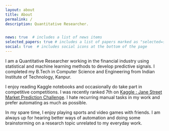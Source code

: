 ```yaml
---
layout: about
title: About
permalink: /
description: Quantitative Researcher.


news: true  # includes a list of news items
selected_papers: true # includes a list of papers marked as "selected={true}"
social: true  # includes social icons at the bottom of the page
---
```


I am a Quantitative Researcher working in the financial industry using statistical and machine learning methods to develop predictive signals. 
I completed my B.Tech in Computer Science and Engineering from Indian Institute of Technology, Kanpur. 

I enjoy reading Kaggle notebooks and occasionally do take part in competitive competitions. I was recently ranked 7th on [Kaggle : Jane Street Market Prediction Challenge](https://www.kaggle.com/c/jane-street-market-prediction/leaderboard). I hate recurring manual tasks in my work and prefer automating as much as possible. 

In my spare time, I enjoy playing sports and video games with friends. I am always up for hearing better ways of automation and doing some brainstorming on a research topic unrelated to my everyday work.
